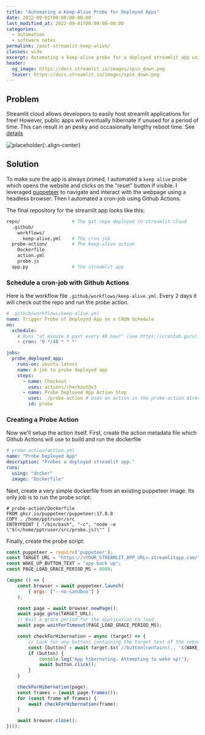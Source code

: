 ```yaml
---
title: "Automating a Keep-Alive Probe for Deployed Apps"
date: 2022-09-01T00:00:00-00:00
last_modified_at: 2022-09-01T00:00:00-00:00
categories:
  - automation
  - software notes
permalink: /post-streamlit-keep-alive/
classes: wide
excerpt: Automating a keep-alive probe for a deployed streamlit app using puppeteer and Github Actions. 
header:
  og_image: https://docs.streamlit.io/images/spin_down.png
  teaser: https://docs.streamlit.io/images/spin_down.png
---
```



## Problem

Streamlit cloud allows developers to easily host streamlit applications for free! However, public apps will eventually hibernate if unused for a period of time. This can result in an pesky and occasionally lengthy reboot time.  See [details](https://docs.streamlit.io/streamlit-cloud/get-started/manage-your-app#app-hibernation)

![placeholder](https://docs.streamlit.io/images/spin_down.png){:.align-center}

## Solution

To make sure the app is always primed, I automated a `keep alive` probe which opens the website and clicks on the "reset" button if visible. I leveraged [puppeteer](https://github.com/puppeteer/puppeteer) to navigate and interact with the webpage using a headless browser. Then I automated a cron-job using Github Actions.

The final repository for the streamlit app looks like this:

```bash
repo/                   # The git repo deployed to streamlit cloud
  .github/
    workflows/
      keep-alive.yml    # The cron job
  probe-action/         # The keep-alive action
    Dockerfile
    action.yml
    probe.js
  app.py                # The streamlit app
```

### Schedule a cron-job with Github Actions

Here is the workflow file `.github/workflows/keep-alive.yml`. Every 2 days it will check out the repo and run the probe action.

```yml
# .github/workflows/keep-alive.yml
name: Trigger Probe of Deployed App on a CRON Schedule
on:
  schedule:
    # Runs "at minute 0 past every 48 hour" (see https://crontab.guru)... ie: every 2 days
    - cron: '0 */48 * * *'

jobs:
  probe_deployed_app:
    runs-on: ubuntu-latest
    name: A job to probe deployed app
    steps:
      - name: Checkout
        uses: actions/checkout@v3
      - name: Probe Deployed App Action Step
        uses: ./probe-action # Uses an action in the probe-action directory
        id: probe
```

### Creating a Probe Action

Now we'll setup the action itself. First, create the action metadata file which Github Actions will use to build and run the dockerfile

```yml
# probe-action/action.yml
name: "Probe Deployed App"
description: "Probes a deployed streamlit app."
runs:
  using: "docker"
  image: "Dockerfile"
```

Next, create a very simple dockerfile from an existing puppeteer image. Its only job is to run the probe script:

```docker
# probe-action/Dockerfile
FROM ghcr.io/puppeteer/puppeteer:17.0.0
COPY . /home/pptruser/src
ENTRYPOINT [ "/bin/bash", "-c", "node -e \"$(</home/pptruser/src/probe.js)\"" ]
```

Finally, create the probe script:

```javascript
const puppeteer = require('puppeteer');
const TARGET_URL = "https://<YOUR_STREAMLIT_APP_URL>.streamlitapp.com/";
const WAKE_UP_BUTTON_TEXT = "app back up";
const PAGE_LOAD_GRACE_PERIOD_MS = 8000;

(async () => {
    const browser = await puppeteer.launch(
        { args: ["--no-sandbox"] }
    );

    const page = await browser.newPage();
    await page.goto(TARGET_URL);
    // Wait a grace period for the application to load
    await page.waitForTimeout(PAGE_LOAD_GRACE_PERIOD_MS);

    const checkForHibernation = async (target) => {
        // Look for any buttons containing the target text of the reboot button
        const [button] = await target.$x(`//button[contains(., '${WAKE_UP_BUTTON_TEXT}')]`);
        if (button) {
            console.log("App hibernating. Attempting to wake up!");
            await button.click();
        }
    }

    checkForHibernation(page);
    const frames = (await page.frames());
    for (const frame of frames) {
        await checkForHibernation(frame);
    }

    await browser.close();
})();
```
